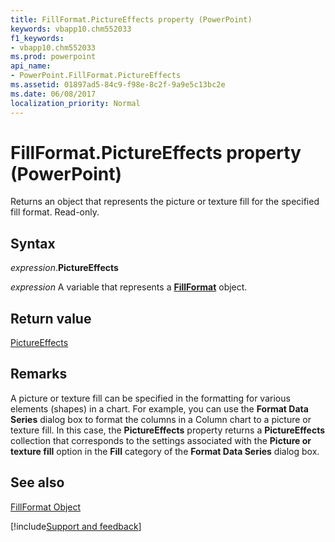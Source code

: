 ```yaml
---
title: FillFormat.PictureEffects property (PowerPoint)
keywords: vbapp10.chm552033
f1_keywords:
- vbapp10.chm552033
ms.prod: powerpoint
api_name:
- PowerPoint.FillFormat.PictureEffects
ms.assetid: 01897ad5-84c9-f98e-8c2f-9a9e5c13bc2e
ms.date: 06/08/2017
localization_priority: Normal
---
```



# FillFormat.PictureEffects property (PowerPoint)

Returns an object that represents the picture or texture fill for the specified fill format. Read-only.


## Syntax

_expression_.**PictureEffects**

 _expression_ A variable that represents a **[FillFormat](powerpoint.fillformat.md)** object.


## Return value

[PictureEffects](Office.PictureEffects.md)


## Remarks

A picture or texture fill can be specified in the formatting for various elements (shapes) in a chart. For example, you can use the  **Format Data Series** dialog box to format the columns in a Column chart to a picture or texture fill. In this case, the **PictureEffects** property returns a **PictureEffects** collection that corresponds to the settings associated with the **Picture or texture fill** option in the **Fill** category of the **Format Data Series** dialog box.


## See also


[FillFormat Object](PowerPoint.FillFormat.md)

[!include[Support and feedback](~/includes/feedback-boilerplate.md)]